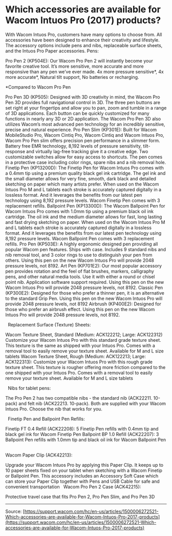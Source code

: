# Which accessories are available for Wacom Intuos Pro (2017) products?

With Wacom Intuos Pro, customers have many options to choose from. All accessories have been designed to enhance their creativity and lifestyle. The accessory options include pens and nibs, replaceable surface sheets, and the Intuos Pro Paper accessories.
Pens:

Pro Pen 2 (KP504E): Our Wacom Pro Pen 2 will instantly become your favorite creative tool. It’s more sensitive, more accurate and more responsive than any pen we’ve ever made. 4x more pressure sensitive*, 4x more accurate*, Natural tilt support, No batteries or recharging.

*Compared to Wacom Pro Pen


Pro Pen 3D (KP505): Designed with 3D creativity in mind, the Wacom Pro Pen 3D provides full navigational control in 3D. The three pen buttons are set right at your fingertips and allow you to pan, zoom and tumble in a range of 3D applications. Each button can be quickly customized for many functions in nearly any 3D or 2D application. The Wacom Pro Pen 3D also utilizes Wacom’s most advanced pen technology for an incredibly sensitive, precise and natural experience.
Pro Pen Slim (KP301E): Built for Wacom MobileStudio Pro, Wacom Cintiq Pro, Wacom Cintiq and Wacom Intuos Pro, Wacom Pro Pen slim offers precision pen performance in a slimmer form. Battery free EMR technology, 8,192 levels of pressure sensitivity, tilt-response and virtually lag-free tracking give it a creative edge. Two customizable switches allow for easy access to shortcuts. The pen comes in a protective case including color rings, spare nibs and a nib removal hole.
Finetip Pen (KP13200D): The Finetip Pen for Wacom Intuos Pro comes with a 0.4mm tip using a premium quality black gel ink cartridge. The gel ink and the small diameter allows for very fine, smooth, dark black and detailed sketching on paper which many artists prefer. When used on the Wacom Intuos Pro M and L tablets each stroke is accurately captured digitally in a lossless format. And it leverages the benefits from our latest pen technology using 8,192 pressure levels. Wacom Finetip Pen comes with 3 replacement refills.
Ballpoint Pen (KP13300D): The Wacom Ballpoint Pen for Wacom Intuos Pro comes with 1.0mm tip using a premium black oil ink cartridge. The oil ink and the medium diameter allows for fast, long lasting and fast drying sketching on paper. When used on the Wacom Intuos Pro M and L tablets each stroke is accurately captured digitally in a lossless format. And it leverages the benefits from our latest pen technology using 8,192 pressure levels. Wacom Ballpoint Pen comes with 3 replacement refills.
Pro Pen (KP503E): A highly ergonomic designed pen providing all popular Wacom pen features. Ships with case. Includes 9 standard nibs and nib removal tool, and 3 color rings to use to distinguish your pen from others. Using this pen on the new Wacom Intuos Pro will provide 2048 pressure levels, not 8192.
Art Pen (KP701E2): Our most popular accessory pen provides rotation and the feel of flat brushes, markers, calligraphy pens, and other natural media tools. Use it with either a round or chisel point nib. Application software support required. Using this pen on the new Wacom Intuos Pro will provide 2048 pressure levels, not 8192.
Classic Pen (KP300E2): Designed for those who prefer a thinner pen, it is an alternative to the standard Grip Pen. Using this pen on the new Wacom Intuos Pro will provide 2048 pressure levels, not 8192
Airbrush (KP400E2): Designed for those who prefer an airbrush effect. Using this pen on the new Wacom Intuos Pro will provide 2048 pressure levels, not 8192.

 
Replacement Surface (Texture) Sheets:

Wacom Texture Sheet, Standard (Medium: ACK122212; Large: ACK122312) Customize your Wacom Intuos Pro with this standard grade texture sheet. This texture is the same as shipped with your Intuos Pro. Comes with a removal tool to easily remove your texture sheet. Available for M and L size tablets
Wacom Texture Sheet, Rough (Medium: ACK122213; Large: ACK122313): Customize your Wacom Intuos Pro with this rough grade texture sheet. This texture is rougher offering more friction compared to the one shipped with your Intuos Pro. Comes with a removal tool to easily remove your texture sheet. Available for M and L size tablets

 
Nibs for tablet pens:

The Pro Pen 2 has two compatible nibs - the standard nib (ACK22211. 10-pack) and felt nib (ACK22213. 10-pack). Both are supplied with your Wacom Intuos Pro. Choose the nib that works for you.

 
Finetip Pen and Ballpoint Pen Refills:

Finetip FT 0.4 Refill (ACK22208): 5 Finetip Pen refills with 0.4mm tip and black gel ink for Wacom Finetip Pen
Ballpoint BP 1.0 Refill (ACK22207): 3 Ballpoint Pen refills with 1.0mm tip and black oil ink for Wacom Ballpoint Pen
 

Wacom Paper Clip (ACK42213):


Upgrade your Wacom Intuos Pro by applying this Paper Clip. It keeps up to 10 paper sheets fixed on your tablet when sketching with a Wacom Finetip or Ballpoint Pen. This accessory includes an Accessory Soft Case which can store your Paper Clip together with Pens and USB Cable for safe and convenient transportation
 
Wacom Pro Pen 2 Case (ACK42215):


Protective travel case that fits Pro Pen 2, Pro Pen Slim, and Pro Pen 3D

---
Source: [https://support.wacom.com/hc/en-us/articles/1500006272521-Which-accessories-are-available-for-Wacom-Intuos-Pro-2017-products](https://support.wacom.com/hc/en-us/articles/1500006272521-Which-accessories-are-available-for-Wacom-Intuos-Pro-2017-products)
